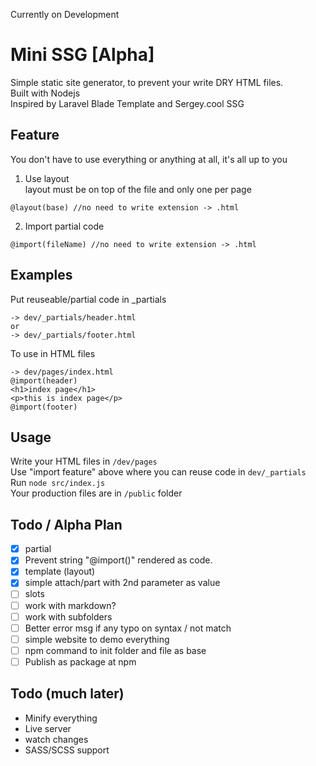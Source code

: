 Currently on Development

# Mini SSG [Alpha]
Simple static site generator, to prevent your write DRY HTML files.  
Built with Nodejs  
Inspired by Laravel Blade Template and Sergey.cool SSG

## Feature

You don't have to use everything or anything at all, it's all up to you

1. Use layout   
layout must be on top of the file and only one per page
```
@layout(base) //no need to write extension -> .html
```

2. Import partial code
```
@import(fileName) //no need to write extension -> .html
```

## Examples

Put reuseable/partial code in _partials
```
-> dev/_partials/header.html
or
-> dev/_partials/footer.html
```

To use in HTML files
```
-> dev/pages/index.html
@import(header)
<h1>index page</h1>
<p>this is index page</p>
@import(footer)
```


## Usage
Write your HTML files in `/dev/pages`  
Use "import feature" above where you can reuse code in `dev/_partials`  
Run `node src/index.js`  
Your production files are in `/public` folder

## Todo / Alpha Plan
- [X] partial
- [X] Prevent string "@import()"  rendered as code.	
- [X] template (layout)
- [X] simple attach/part with 2nd parameter as value
- [ ] slots
- [ ] work with markdown?
- [ ] work with subfolders
- [ ] Better error msg if any typo on syntax / not match
- [ ] simple website to demo everything
- [ ] npm command to init folder and file as base
- [ ] Publish as package at npm

## Todo (much later)
- Minify everything
- Live server
- watch changes
- SASS/SCSS support


